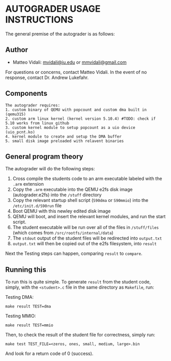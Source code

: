 # AUTOGRADER USAGE INSTRUCTIONS
The general premise of the autograder is as follows:

## Author
- Matteo Vidali: mvidali@iu.edu or mmvidali@gmail.com

For questions or concerns, contact Matteo Vidali. In the event of no response, contact Dr. Andrew Lukefahr.

## Components

    The autograder requires:
    1. custom binary of QEMU with popcount and custom dma built in (qemu315)
    2. custom arm linux kernel (kernel version 5.10.4) #TODO: check if 5.10 works from linux github 
    3. custom kernel module to setup popcount as a uio device (uio_pcnt.ko)
    4. kernel module to create and setup the DMA buffer
    5. small disk image preloaded with relavent binaries

## General program theory

The autograder will do the following steps:

1. Cross compile the students code to an arm executable labeled with the `.arm` extension
2. Copy the `.arm` executable into the QEMU e2fs disk image (autograder.e2fs) into the `/stuff` directory
3. Copy the relevant startup shell script (`S90dma` or `S90mmio`) into the `/etc/init.d/S90run` file
4. Boot QEMU with this newley edited disk image
5. QEMU will boot, and insert the relevant kernel modules, and run the start script.
6. The student executable will be run over all of the files in `/stuff/files` (which comes from `/src/rootfs/internal/data`)
7. The `stdout` output of the student files will be redirected into `output.txt` 
8. `output.txt` will then be copied out of the e2fs filesystem, into `result`

Next the Testing steps can happen, comparing `result` to `compare`.

## Running this

To run this is quite simple. To generate `result` from the student code, simply, with the `<student>.c` file in the same directory as `Makefile`, run:

Testing DMA:

`make result TEST=dma`

Testing MMIO:

`make result TEST=mmio`

Then, to check the result of the student file for correctness, simply run:

`make test TEST_FILE=<zeros, ones, small, medium, large>.bin`

And look for a return code of 0 (success).


